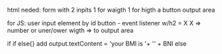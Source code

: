 html neded:
form with 2 inpits
1 for waigth
1 for higth
a button
output area

for JS:
user input
element by id
button - event listener 
w/h2 = X
X => number or uner/ower wigth => to output area

if
if else{} add  output.textContent = 'your BMI is '+ '' + BNI
else





